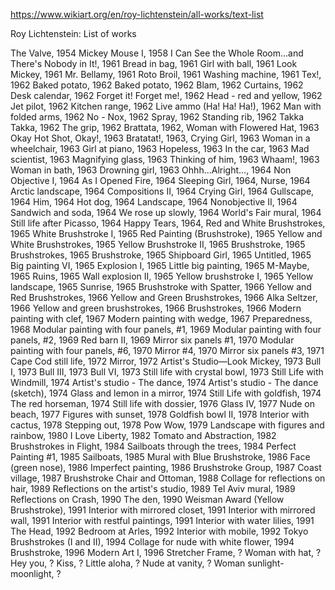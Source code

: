 https://www.wikiart.org/en/roy-lichtenstein/all-works/text-list

Roy Lichtenstein: List of works

The Valve, 1954
Mickey Mouse I, 1958
I Can See the Whole Room...and There's Nobody in It!, 1961
Bread in bag, 1961
Girl with ball, 1961
Look Mickey, 1961
Mr. Bellamy, 1961
Roto Broil, 1961
Washing machine, 1961
Tex!, 1962
Baked potato, 1962
Baked potato, 1962
Blam, 1962
Curtains, 1962
Desk calendar, 1962
Forget it! Forget me!, 1962
Head - red and yellow, 1962
Jet pilot, 1962
Kitchen range, 1962
Live ammo (Ha! Ha! Ha!), 1962
Man with folded arms, 1962
No - Nox, 1962
Spray, 1962
Standing rib, 1962
Takka Takka, 1962
The grip, 1962
Brattata, 1962,
Woman with Flowered Hat, 1963
Okay Hot Shot, Okay!, 1963
Bratatat!, 1963,
Crying Girl, 1963
Woman in a wheelchair, 1963
Girl at piano, 1963
Hopeless, 1963
In the car, 1963
Mad scientist, 1963
Magnifying glass, 1963
Thinking of him, 1963
Whaam!, 1963
Woman in bath, 1963
Drowning girl, 1963
Ohhh...Alright..., 1964
Non Objective I, 1964
As I Opened Fire, 1964
Sleeping Girl, 1964,
Nurse, 1964
Arctic landscape, 1964
Compositions II, 1964
Crying Girl, 1964
Gullscape, 1964
Him, 1964
Hot dog, 1964
Landscape, 1964
Nonobjective II, 1964
Sandwich and soda, 1964
We rose up slowly, 1964
World's Fair mural, 1964
Still life after Picasso, 1964
Happy Tears, 1964,
Red and White Brushstrokes, 1965
White Brushstroke I, 1965
Red Painting (Brushstroke), 1965
Yellow and White Brushstrokes, 1965
Yellow Brushstroke II, 1965
Brushstroke, 1965
Brushstrokes, 1965
Brushstroke, 1965
Shipboard Girl, 1965
Untitled, 1965
Big painting VI, 1965
Explosion I, 1965
Little big painting, 1965
M-Maybe, 1965
Ruins, 1965
Wall explosion II, 1965
Yellow brushstroke I, 1965
Yellow landscape, 1965
Sunrise, 1965
Brushstroke with Spatter, 1966
Yellow and Red Brushstrokes, 1966
Yellow and Green Brushstrokes, 1966
Alka Seltzer, 1966
Yellow and green brushstrokes, 1966
Brushstrokes, 1966
Modern painting with clef, 1967
Modern painting with wedge, 1967
Preparedness, 1968
Modular painting with four panels, #1, 1969
Modular painting with four panels, #2, 1969
Red barn II, 1969
Mirror six panels #1, 1970
Modular painting with four panels, #6, 1970
Mirror #4, 1970
Mirror six panels #3, 1971
Cape Cod still life, 1972
Mirror, 1972
Artist's Studio—Look Mickey, 1973
Bull I, 1973
Bull III, 1973
Bull VI, 1973
Still life with crystal bowl, 1973
Still Life with Windmill, 1974
Artist's studio - The dance, 1974
Artist's studio - The dance (sketch), 1974
Glass and lemon in a mirror, 1974
Still Life with goldfish, 1974
The red horseman, 1974
Still life with dossier, 1976
Glass IV, 1977
Nude on beach, 1977
Figures with sunset, 1978
Goldfish bowl II, 1978
Interior with cactus, 1978
Stepping out, 1978
Pow Wow, 1979
Landscape with figures and rainbow, 1980
I Love Liberty, 1982
Tomato and Abstraction, 1982
Brushstrokes in Flight, 1984
Sailboats through the trees, 1984
Perfect Painting #1, 1985
Sailboats, 1985
Mural with Blue Brushstroke, 1986
Face (green nose), 1986
Imperfect painting, 1986
Brushstroke Group, 1987
Coast village, 1987
Brushstroke Chair and Ottoman, 1988
Collage for reflections on hair, 1989
Reflections on the artist's studio, 1989
Tel Aviv mural, 1989
Reflections on Crash, 1990
The den, 1990
Weisman Award (Yellow Brushstroke), 1991
Interior with mirrored closet, 1991
Interior with mirrored wall, 1991
Interior with restful paintings, 1991
Interior with water lilies, 1991
The Head, 1992
Bedroom at Arles, 1992
Interior with mobile, 1992
Tokyo Brushstrokes (I and II), 1994
Collage for nude with white flower, 1994
Brushstroke, 1996
Modern Art I, 1996
Stretcher Frame, ?
Woman with hat, ?
Hey you, ?
Kiss, ?
Little aloha, ?
Nude at vanity, ?
Woman sunlight-moonlight, ?

